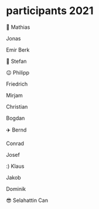 # participants 2021

:snail: Mathias

Jonas

Emir Berk

:ski: Stefan

:wink: Philipp

Friedrich

Mirjam

Christian

Bogdan

:airplane: Bernd

Conrad

Josef

:) Klaus

Jakob

Dominik

:sunglasses: Selahattin Can
